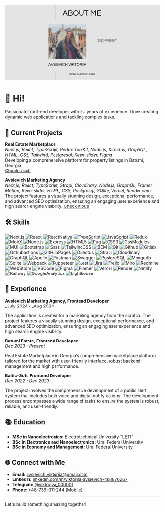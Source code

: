 ![Profile Image](./portfolio.png)

# 👋 Hi!

Passionate front-end developer with 3+ years of experience. I love creating dynamic web applications and tackling complex tasks.

## 🚀 Current Projects

**Real Estate Marketplace**  
_Next.js, React, TypeScript, Redux ToolKit, Node.js, Directus, GraphQL, HTML, CSS, Tailwind, Postgresql, Keen-slider, Figma_  
Developing a comprehensive platform for property listings in Batumi, Georgia.  
[Check it out!](https://batumi.estate)

**Avsievich Marketing Agency**  
_Next.js, React, TypeScript, Strapi, Cloudinary, Node.js, GraphQL, Framer Motion, Keen-slider, HTML, CSS, Postgresql, SQlite, Vercel, Render.com_  
The project features a visually stunning design, exceptional performance, and advanced SEO optimization, ensuring an engaging user experience and high search engine visibility.
[Check it out!](https://www.avsievich.eu)

## 🛠️ Skills

![Next.js](https://img.shields.io/badge/Next.js-000000?style=for-the-badge&logo=Next.js&logoColor=FFF)
![React](https://img.shields.io/badge/React-61DAFB?style=for-the-badge&logo=React&logoColor=FFF)
![ReactNative](https://img.shields.io/badge/React_Native-20232A?style=for-the-badge&logo=react&logoColor=61DAFB)
![TypeScript](https://img.shields.io/badge/TypeScript-3178C6?style=for-the-badge&logo=TypeScript&logoColor=FFF)
![JavaScript](https://img.shields.io/badge/JavaScript-F7DF1E?style=for-the-badge&logo=JavaScript&logoColor=FFF)
![Redux](https://img.shields.io/badge/Redux-764ABC?style=for-the-badge&logo=Redux&logoColor=FFF)
![MobX](https://img.shields.io/badge/MobX-FF9955?style=for-the-badge&logo=MobX&logoColor=FFF)
![Node.js](https://img.shields.io/badge/Node.js-339933?style=for-the-badge&logo=Node.js&logoColor=FFF)
![Express](https://img.shields.io/badge/Express-000000?style=for-the-badge&logo=Express&logoColor=FFF)
![HTML5](https://img.shields.io/badge/HTML5-E34F26?style=for-the-badge&logo=HTML5&logoColor=FFF)
![Pug](https://img.shields.io/badge/Pug-E3C29B?style=for-the-badge&logo=pug&logoColor=black)
![CSS3](https://img.shields.io/badge/CSS3-1572B6?style=for-the-badge&logo=CSS3&logoColor=FFF)
![CssModules](https://img.shields.io/badge/CSS%20Modules-000000?style=for-the-badge&logo=CSS%20Modules&logoColor=FFFFFF)
![MUI](https://img.shields.io/badge/MUI-007FFF?style=for-the-badge&logo=MUI&logoColor=FFF)
![Bootstrap](https://img.shields.io/badge/Bootstrap-7952B3?style=for-the-badge&logo=Bootstrap&logoColor=FFF)
![Sass](https://img.shields.io/badge/Sass-CC6699?style=for-the-badge&logo=Sass&logoColor=FFF)
![TailwindCSS](https://img.shields.io/badge/Tailwind%20CSS-06B6D4?style=for-the-badge&logo=Tailwind%20CSS&logoColor=FFFFFF)
![BEM](https://img.shields.io/badge/BEM-000000?style=for-the-badge&logo=BEM&logoColor=FFF)
![Git](https://img.shields.io/badge/Git-F05032?style=for-the-badge&logo=Git&logoColor=FFF)
![Github](https://img.shields.io/badge/GitHub-100000?style=for-the-badge&logo=github&logoColor=white)
![Gitlab](https://img.shields.io/badge/GitLab-330F63?style=for-the-badge&logo=gitlab&logoColor=white)
![Githubactions](https://img.shields.io/badge/Github%20Actions-282a2e?style=for-the-badge&logo=githubactions&logoColor=367cfe)
![GitHubPages](https://img.shields.io/badge/GitHub%20Pages-222222?style=for-the-badge&logo=GitHub%20Pages&logoColor=white)
![Directus](https://img.shields.io/badge/Directus-263238?style=for-the-badge&logo=Directus&logoColor=FFF)
![Strapi](https://img.shields.io/badge/Strapi-4945FF?style=for-the-badge&logo=Strapi&logoColor=FFF)
![Cloudinary](https://img.shields.io/badge/Cloudinary-3448C5?style=for-the-badge&logo=Cloudinary&logoColor=white)
![GraphQL](https://img.shields.io/badge/GraphQL-E10098?style=for-the-badge&logo=GraphQL&logoColor=FFF)
![Apollo](https://img.shields.io/badge/Apollo%20GraphQL-311C87?style=for-the-badge&logo=Apollo%20GraphQL&logoColor=FFFFFF)
![Postman](https://img.shields.io/badge/Postman-FF6C37?style=for-the-badge&logo=Postman&logoColor=FFF)
![Swagger](https://img.shields.io/badge/Swagger-85EA2D?style=for-the-badge&logo=Swagger&logoColor=FFF)
![PostgreSQL](https://img.shields.io/badge/PostgreSQL-4169E1?style=for-the-badge&logo=PostgreSQL&logoColor=FFF)
![Mongodb](https://img.shields.io/badge/MongoDB-4EA94B?style=for-the-badge&logo=mongodb&logoColor=white)
![Sqlite](https://img.shields.io/badge/Sqlite-003B57?style=for-the-badge&logo=sqlite&logoColor=white)
![Webpack](https://img.shields.io/badge/Webpack-8DD6F9?style=for-the-badge&logo=Webpack&logoColor=FFF)
![Puppeteer](https://img.shields.io/badge/Puppeteer-40B5A4?style=for-the-badge&logo=Puppeteer&logoColor=white)
![Jest](https://img.shields.io/badge/Jest-C21325?style=for-the-badge&logo=Jest&logoColor=FFF)
![Jira](https://img.shields.io/badge/Jira-0052CC?style=for-the-badge&logo=Jira&logoColor=FFF)
![Trello](https://img.shields.io/badge/Trello-0052CC?style=for-the-badge&logo=Trello&logoColor=FFF)
![Miro](https://img.shields.io/badge/Miro-F7C922?style=for-the-badge&logo=Miro&logoColor=050036)
![Redmine](https://img.shields.io/badge/Redmine-B32024?style=for-the-badge&logo=Redmine&logoColor=FFF)
![WebStorm](https://img.shields.io/badge/WebStorm-000000?style=for-the-badge&logo=WebStorm&logoColor=white)
![VSCode](https://img.shields.io/badge/VSCode-0078D4?style=for-the-badge&logo=visual%20studio%20code&logoColor=white)
![Figma](https://img.shields.io/badge/Figma-F24E1E?style=for-the-badge&logo=Figma&logoColor=FFF)
![Framer](https://img.shields.io/badge/Framer-black?style=for-the-badge&logo=framer&logoColor=blue)
![Vercel](https://img.shields.io/badge/Vercel-000000?style=for-the-badge&logo=vercel&logoColor=white)
![Render](https://img.shields.io/badge/Render-46E3B7?style=for-the-badge&logo=render&logoColor=white)
![Netlify](https://img.shields.io/badge/Netlify-00C7B7?style=for-the-badge&logo=netlify&logoColor=white)
![Railway](https://img.shields.io/badge/Railway-131415?style=for-the-badge&logo=railway&logoColor=white)
![GoogleAnalytics](https://img.shields.io/badge/Google%20Analytics-E37400?style=for-the-badge&logo=google%20analytics&logoColor=white)
![Lighthouse](https://img.shields.io/badge/Lighthouse-F44B21?style=for-the-badge&logo=Lighthouse&logoColor=white)

## 💼 Experience

**Avsievich Marketing Agency, Frontend Developer**  
_July 2024 - _Aug 2024

The application is created for a marketing agency from the scratch.
The project features a visually stunning design, exceptional performance, and advanced SEO optimization, ensuring an engaging user experience and high search engine visibility.

**Batumi Estate, Frontend Developer**  
_Dec 2023 - Present_

Real Estate Marketplace in Georgia’s comprehensive marketplace platform tailored for the market with user-friendly interface, robust backend management and high performance.

**Baltic-Soft, Frontend Developer**  
_Dec 2022 - Dec 2023_

The project involves the comprehensive development of a public alert system that includes both voice and digital notify cations.
The development process encompasses a wide range of tasks to ensure the system is robust, reliable, and user-friendly.

## 📚 Education

- **MSc in Nanoelectronics:** Electrotechnical University "LETI"
- **BSc in Electronics and Nanoelectronics:** Ural Federal University
- **BSc in Economy and Management:** Ural Federal University

## 🌐 Connect with Me

- **Email:** [avsievich.viktoriia@gmail.com](mailto:avsievich.viktoriia@gmail.com)
- **LinkedIn:** [linkedin.com/in/viktoriia-avsievich-4b3876267](https://linkedin.com/in/viktoriia-avsievich-4b3876267)
- **Telegram:** [@viktoriya_000001](https://t.me/viktoriya_000001)
- **Phone:** [+48-739-011-244 (Mobile)](tel:+48739011244)

---

Let's build something amazing together!
